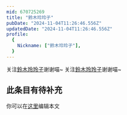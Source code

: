 ```yaml
---
mid: 670725269
title: "鈴木玲玲子"
pubDate: "2024-11-04T11:26:46.556Z"
updatedDate: "2024-11-04T11:26:46.556Z"
profile:
  {
    Nickname: ["鈴木玲玲子"],
  }
---
```


关注[鈴木玲玲子](https://space.bilibili.com/670725269)谢谢喵~ 关注[鈴木玲玲子](https://space.bilibili.com/670725269)谢谢喵~

## 此条目有待补充
你可以在[这里](https://github.com/Yuhanawa/VTuber.ICU/edit/master/src/content/v/鈴木玲玲子/index.md)编辑本文
